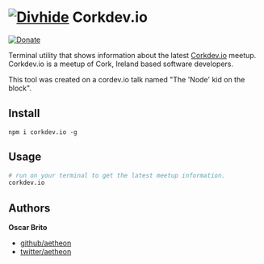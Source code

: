 
# [![Divhide](http://blog.divhide.com/assets/images/divhide_128px.png)](http://divhide.com/) Corkdev.io

 [![Donate](https://www.paypalobjects.com/en_US/i/btn/btn_donate_LG.gif)](https://www.paypal.com/cgi-bin/webscr?cmd=_s-xclick&hosted_button_id=CJCQT6QZCF8NA)

Terminal utility that shows information about the latest [Corkdev.io](http://corkdev.io) meetup. Corkdev.io is
a meetup of Cork, Ireland based software developers.

This tool was created on a cordev.io talk named "The 'Node' kid on the block".

## Install

```
npm i corkdev.io -g
```

## Usage

```sh
# run on your terminal to get the latest meetup information.
corkdev.io
```


## Authors

**Oscar Brito**

+ [github/aetheon](https://github.com/aetheon)
+ [twitter/aetheon](http://twitter.com/aetheon)